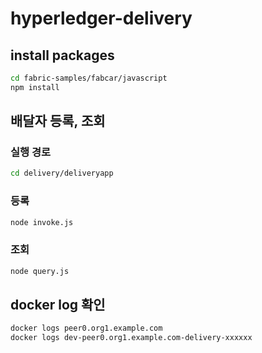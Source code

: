 # hyperledger-delivery

## install packages

``` bash
cd fabric-samples/fabcar/javascript
npm install
```

## 배달자 등록, 조회

### 실행 경로
    
``` bash
cd delivery/deliveryapp
```

### 등록

``` bash
node invoke.js
```

### 조회

``` bash
node query.js
```

## docker log 확인

``` bash
docker logs peer0.org1.example.com
docker logs dev-peer0.org1.example.com-delivery-xxxxxx
```
